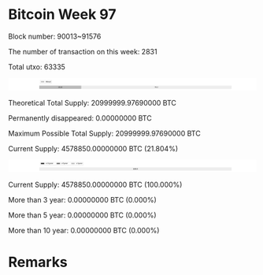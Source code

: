 # Bitcoin Week 97

Block number: 90013~91576

The number of transaction on this week: 2831

Total utxo: 63335

![](../images/mined_week97.png)

Theoretical Total Supply: 20999999.97690000 BTC

Permanently disappeared: 0.00000000 BTC

Maximum Possible Total Supply: 20999999.97690000 BTC

Current Supply: 4578850.00000000 BTC (21.804%)

![](../images/year_week97.png)


Current Supply: 4578850.00000000 BTC (100.000%)

More than 3 year: 0.00000000 BTC (0.000%)

More than 5 year: 0.00000000 BTC (0.000%)

More than 10 year: 0.00000000 BTC (0.000%)

# Remarks

